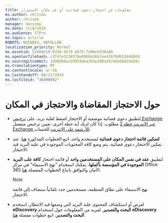 ```yaml
---
title: معلومات عن احتجاز دعوى قضائية أو في مكان الاستمرار
ms.author: chrisda
author: chrisda
manager: dansimp
ms.date: 11/8/2018
ms.audience: ITPro
ms.topic: article
ROBOTS: NOINDEX, NOFOLLOW
localization_priority: Normal
ms.assetid: 52484e19-9328-42f4-b675-7e0be9338a8b
ms.openlocfilehash: c3f47e3230270e69b8a5bb7ee4167b0b534460dd
ms.sourcegitcommit: 1d98db8acb9959aba3b5e308a567ade6b62da56c
ms.translationtype: MT
ms.contentlocale: ar-SA
ms.lasthandoff: 08/22/2019
ms.locfileid: "36498942"
---
```

# <a name="about-litigation-holds-and-in-place-holds"></a>حول الاحتجاز المقاضاة والاحتجاز في المكان

- لتطبيق دعوى قضائية موضعية أو الاحتجاز اضغط لعلبة بريد، على [ترخيص Exchange عبر الإنترنت خطة 2](https://docs.microsoft.com/office365/servicedescriptions/office-365-platform-service-description/office-365-plan-options) مطلوب. إذا كان لديك أية خطة أخرى، تعيين ترخيص منفصل [Exchange للأرشفة على الإنترنت](https://docs.microsoft.com/office365/servicedescriptions/exchange-online-archiving-service-description/exchange-online-archiving-service-description) للحساب. 
    
- **لتمكين قائمة احتجاز دعوى قضائية** لمستخدم واحد، اتبع الخطوات المذكورة [هنا](https://docs.microsoft.com/office365/SecurityCompliance/place-a-mailbox-on-litigation-hold). عند تمكين الاحتجاز دعوى قضائية، يتم وضع كافة المحتويات الموجودة في علبة البريد قيد الاحتجاز.
    
- لتطبيق **عقد في نفس المكان على المستخدمين واحد** أو قائمة احتجاز **كافة علب البريد الموجودة في المؤسسة بأكملها**، يمكنك استخدام "نهج الاستبقاء" في مركز Office 365 الأمان والتوافق باتباع الخطوات المفصلة [هنا](https://docs.microsoft.com/Office365/securitycompliance/retention-policies ).
    
    > [!NOTE]
    > نهج الاستبقاء على نطاق المنظمة، مستخدمين جدد تلقائياً ستضاف إلى قائمة الاحتجاز. 
  
- لعرض أو استكشاف المحتوى علبة البريد التي وضعها قيد الانتظار، استخدم **eDiscovery البحث والتصدير**. لمزيد من المعلومات حول استخدام **eDiscovery البحث والتصدير**، اتبع خطوات مفصلة [هنا](https://docs.microsoft.com/office365/securitycompliance/export-search-results).
    

